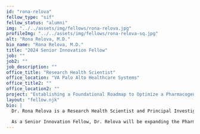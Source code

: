 ```yaml
---
id: "rona-relova"
fellow_type: "sif"
fellow_status: "alumni"
img: "../../assets/img/fellows/rona-relova.jpg"
profileImg: "../../assets/img/fellows/rona-relova-sq.jpg"
alt: "Rona Relova, M.D."
bio_name: "Rona Relova, M.D."
title: "2024 Senior Innovation Fellow"
job: ""
job2: ""
job_description: ""
office_title: "Research Health Scientist"
office_location: "VA Palo Alto Healthcare Systems"
office_title2: ""
office_location2: ""
project: "Establishing a Foundational Roadmap to Optimize a Pharmacogenomics (PGx) Clinical Workflow, a Novel Clinical Program to Improve Drug Response Outcomes"
layout: "fellow.njk"
bio: |
  Dr. Rona Relova is a Research Health Scientist and Principal Investigator Administrator at VA Palo Alto, where she supervises all aspects of the research programs within the Precision Health Service. Working with research teams, pharmacists, lab and nurse managers, and others, Dr. Relova also directs Veteran-facing operations and cohort development for the VA Genomics Medicine Program (Million Veteran Program) and the NIH Precision Medicine Initiative (All of Us Research Program). Her work in translational research takes scientific discoveries in the clinic and transforms those findings into new treatments or approaches in medical care that improve Veteran health.<br><br>
  
  As a Senior Innovation Fellow, Dr. Relova will be expanding the Pharmacogenomics (PGx) Initiative, a clinical program that enables the use of a Veteran's pharmacogenomic profile to assist with medication management. Pharmacogenetics is the study of how an individual's genetic make-up affects one's response to different medications. Knowledge of a patient's genetic profile may help providers determine an appropriate drug or dose. By utilizing PGx, clinicians are guided in personalized prescribing of medications to improve efficacy or prevent side effects.
---
```

